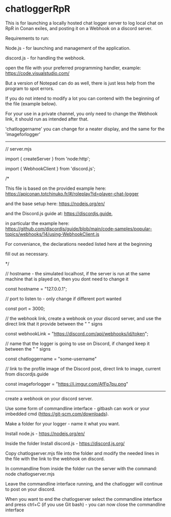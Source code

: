# chatloggerRpR


This is for launching a locally hosted chat logger server to log local chat on RpR in Conan exiles, and posting it on a Webhook on a discord server.

Requirements to run:

Node.js - for launching and management of the application.

discord.js - for handling the webhook.

open the file with your preferred programming handler, example: https://code.visualstudio.com/


But a version of Notepad can do as well, there is just less help from the program to spot errors.

If you do not intend to modify a lot you can contend with the beginning of the file (example below).

For your use in a private channel, you only need to change the Webhook link, it should run as intended after that.

'chatloggername' you can change for a neater display, and the same for the 'imageforlogger'


-------------------------------------------------------
// server.mjs

import { createServer } from 'node:http';

import { WebhookClient } from 'discord.js';

/*

This file is based on the provided example here: https://apiconan.totchinuko.fr/#/roleplay?id=player-chat-logger

and the base setup here: https://nodejs.org/en/

and the Discord.js guide at: https://discordjs.guide,

in particular the example here: https://github.com/discordjs/guide/blob/main/code-samples/popular-topics/webhooks/14/using-WebhookClient.js

For conveniance, the declarations needed listed here at the beginning

fill out as necessary.

*/

// hostname - the simulated localhost, if the server is run at the same machine that is played on, then you dont need to change it

const hostname = "127.0.0.1";

// port to listen to - only change if different port wanted

const port = 3000;

// the webhook link, create a webhook on your discord server, and use the direct link that it provide between the " " signs

const webhookLink = "https://discord.com/api/webhooks/id/token";

// name that the logger is going to use on Discord, if changed keep it between the " " signs

const chatloggername = "some-username"

// link to the profile image of the Discord post, direct link to image, current from discordjs.guide

const imageforlogger = "https://i.imgur.com/AfFp7pu.png"

--------------------------------------------------------


create a webhook on your discord server.

Use some form of commandline interface - gitbash can work or your imbedded cmd (https://git-scm.com/downloads).

Make a folder for your logger - name it what you want.

Install node.js - https://nodejs.org/en/

Inside the folder Install discord.js - https://discord.js.org/

Copy chatlogserver.mjs file into the folder and modify the needed lines in the file with the link to the webhook on discord.

In commandline from inside the folder run the server with the command: node chatlogserver.mjs

Leave the commandline interface running, and the chatlogger will continue to post on your discord.

When you want to end the chatlogserver select the commandline interface and press ctrl+C (if you use Git bash) - you can now close the commandline interface



